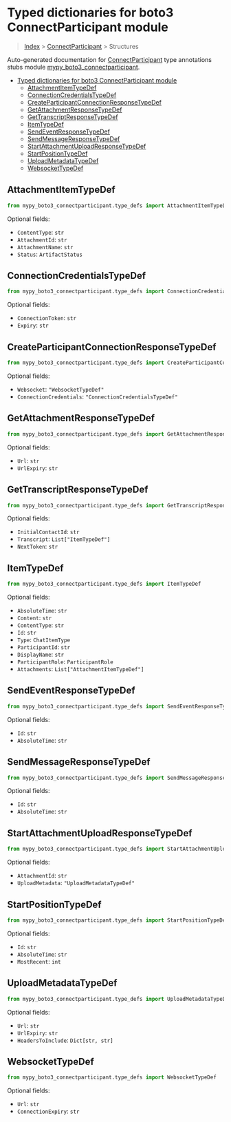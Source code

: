 # Typed dictionaries for boto3 ConnectParticipant module

> [Index](../README.md) > [ConnectParticipant](./README.md) > Structures

Auto-generated documentation for [ConnectParticipant](https://boto3.amazonaws.com/v1/documentation/api/latest/reference/services/connectparticipant.html#ConnectParticipant)
type annotations stubs module [mypy_boto3_connectparticipant](https://pypi.org/project/mypy-boto3-connectparticipant/).

- [Typed dictionaries for boto3 ConnectParticipant module](#typed-dictionaries-for-boto3-connectparticipant-module)
  - [AttachmentItemTypeDef](#attachmentitemtypedef)
  - [ConnectionCredentialsTypeDef](#connectioncredentialstypedef)
  - [CreateParticipantConnectionResponseTypeDef](#createparticipantconnectionresponsetypedef)
  - [GetAttachmentResponseTypeDef](#getattachmentresponsetypedef)
  - [GetTranscriptResponseTypeDef](#gettranscriptresponsetypedef)
  - [ItemTypeDef](#itemtypedef)
  - [SendEventResponseTypeDef](#sendeventresponsetypedef)
  - [SendMessageResponseTypeDef](#sendmessageresponsetypedef)
  - [StartAttachmentUploadResponseTypeDef](#startattachmentuploadresponsetypedef)
  - [StartPositionTypeDef](#startpositiontypedef)
  - [UploadMetadataTypeDef](#uploadmetadatatypedef)
  - [WebsocketTypeDef](#websockettypedef)

## AttachmentItemTypeDef

```python
from mypy_boto3_connectparticipant.type_defs import AttachmentItemTypeDef
```




Optional fields:
- `ContentType`: `str`
- `AttachmentId`: `str`
- `AttachmentName`: `str`
- `Status`: `ArtifactStatus`


## ConnectionCredentialsTypeDef

```python
from mypy_boto3_connectparticipant.type_defs import ConnectionCredentialsTypeDef
```




Optional fields:
- `ConnectionToken`: `str`
- `Expiry`: `str`


## CreateParticipantConnectionResponseTypeDef

```python
from mypy_boto3_connectparticipant.type_defs import CreateParticipantConnectionResponseTypeDef
```




Optional fields:
- `Websocket`: `"WebsocketTypeDef"`
- `ConnectionCredentials`: `"ConnectionCredentialsTypeDef"`


## GetAttachmentResponseTypeDef

```python
from mypy_boto3_connectparticipant.type_defs import GetAttachmentResponseTypeDef
```




Optional fields:
- `Url`: `str`
- `UrlExpiry`: `str`


## GetTranscriptResponseTypeDef

```python
from mypy_boto3_connectparticipant.type_defs import GetTranscriptResponseTypeDef
```




Optional fields:
- `InitialContactId`: `str`
- `Transcript`: `List["ItemTypeDef"]`
- `NextToken`: `str`


## ItemTypeDef

```python
from mypy_boto3_connectparticipant.type_defs import ItemTypeDef
```




Optional fields:
- `AbsoluteTime`: `str`
- `Content`: `str`
- `ContentType`: `str`
- `Id`: `str`
- `Type`: `ChatItemType`
- `ParticipantId`: `str`
- `DisplayName`: `str`
- `ParticipantRole`: `ParticipantRole`
- `Attachments`: `List["AttachmentItemTypeDef"]`


## SendEventResponseTypeDef

```python
from mypy_boto3_connectparticipant.type_defs import SendEventResponseTypeDef
```




Optional fields:
- `Id`: `str`
- `AbsoluteTime`: `str`


## SendMessageResponseTypeDef

```python
from mypy_boto3_connectparticipant.type_defs import SendMessageResponseTypeDef
```




Optional fields:
- `Id`: `str`
- `AbsoluteTime`: `str`


## StartAttachmentUploadResponseTypeDef

```python
from mypy_boto3_connectparticipant.type_defs import StartAttachmentUploadResponseTypeDef
```




Optional fields:
- `AttachmentId`: `str`
- `UploadMetadata`: `"UploadMetadataTypeDef"`


## StartPositionTypeDef

```python
from mypy_boto3_connectparticipant.type_defs import StartPositionTypeDef
```




Optional fields:
- `Id`: `str`
- `AbsoluteTime`: `str`
- `MostRecent`: `int`


## UploadMetadataTypeDef

```python
from mypy_boto3_connectparticipant.type_defs import UploadMetadataTypeDef
```




Optional fields:
- `Url`: `str`
- `UrlExpiry`: `str`
- `HeadersToInclude`: `Dict[str, str]`


## WebsocketTypeDef

```python
from mypy_boto3_connectparticipant.type_defs import WebsocketTypeDef
```




Optional fields:
- `Url`: `str`
- `ConnectionExpiry`: `str`


